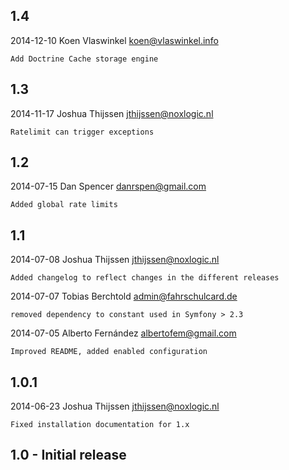 ## 1.4

2014-12-10  Koen Vlaswinkel <koen@vlaswinkel.info>

	Add Doctrine Cache storage engine

## 1.3

2014-11-17  Joshua Thijssen <jthijssen@noxlogic.nl>

	Ratelimit can trigger exceptions

## 1.2
2014-07-15  Dan Spencer  <danrspen@gmail.com>

	Added global rate limits

## 1.1
2014-07-08  Joshua Thijssen  <jthijssen@noxlogic.nl>

	Added changelog to reflect changes in the different releases

2014-07-07  Tobias Berchtold  <admin@fahrschulcard.de>

	removed dependency to constant used in Symfony > 2.3

2014-07-05  Alberto Fernández  <albertofem@gmail.com>

	Improved README, added enabled configuration

## 1.0.1
2014-06-23  Joshua Thijssen  <jthijssen@noxlogic.nl>

	Fixed installation documentation for 1.x

## 1.0 - Initial release
